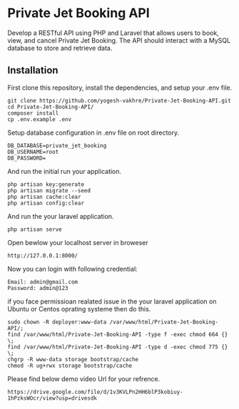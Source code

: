 # Private Jet Booking API

Develop a RESTful API using PHP and Laravel that allows users to book, view, and cancel Private Jet Booking. The API should interact with a MySQL database to store and retrieve data.

## Installation

First clone this repository, install the dependencies, and setup your .env file.

```
git clone https://github.com/yogesh-vakhre/Private-Jet-Booking-API.git
cd Private-Jet-Booking-API/
composer install
cp .env.example .env
```

Setup database configuration in .env file on root directory.

```
DB_DATABASE=private_jet_booking
DB_USERNAME=root
DB_PASSWORD=
```

And run the initial run your application.

```
php artisan key:generate
php artisan migrate --seed
php artisan cache:clear
php artisan config:clear
```

And run the your laravel application. 

```
php artisan serve
```

Open  bewlow your localhost server in broweser
```
http://127.0.0.1:8000/
```

Now you can login with following credential:

```
Email: admin@gmail.com
Password: admin@123
```

if you face permissioan realated issue  in the your laravel application on Ubuntu or Centos oprating systeme then do this.

```
sudo chown -R deployer:www-data /var/www/html/Private-Jet-Booking-API/;
find /var/www/html/Private-Jet-Booking-API -type f -exec chmod 664 {} \;
find /var/www/html/Private-Jet-Booking-API -type d -exec chmod 775 {} \;
chgrp -R www-data storage bootstrap/cache
chmod -R ug+rwx storage bootstrap/cache
```

Please find below demo video Url for your refrence. 
```
https://drive.google.com/file/d/1v3KVLPn2HH6blP3kobiuy-1hPzksWOcr/view?usp=drivesdk
```
